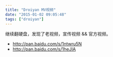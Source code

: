 ```yaml
---
title: "Droiyan MV视频"
date: "2015-01-02 09:05:48"
tags: ["droiyan"]
---
```



继续翻硬盘，发现了老视频，宣传视频 && 官方视频。

- http://pan.baidu.com/s/1ntwru5N
- http://pan.baidu.com/s/1heJIA